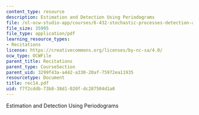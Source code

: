 ```yaml
---
content_type: resource
description: Estimation and Detection Using Periodograms
file: /ol-ocw-studio-app/courses/6-432-stochastic-processes-detection-and-estimation-spring-2004/f7f2cddb73b838d1020fdc287504d1a0_rec14.pdf
file_size: 35995
file_type: application/pdf
learning_resource_types:
- Recitations
license: https://creativecommons.org/licenses/by-nc-sa/4.0/
ocw_type: OCWFile
parent_title: Recitations
parent_type: CourseSection
parent_uid: 3299f43a-a442-a330-20af-75972ea11935
resourcetype: Document
title: rec14.pdf
uid: f7f2cddb-73b8-38d1-020f-dc287504d1a0
---
```

Estimation and Detection Using Periodograms